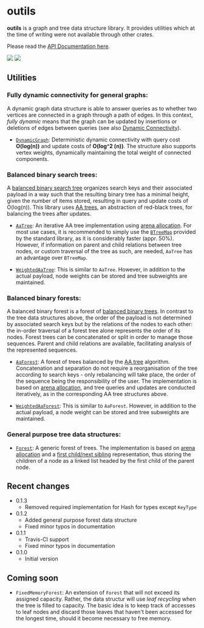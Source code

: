 # outils

**outils** is a graph and tree data structure library. It provides utilities which at the
time of writing were not available through other crates.

Please read the [API Documentation here](https://docs.rs/outils/).

[![](https://travis-ci.org/ouaffm/outils.svg?branch=master)](https://travis-ci.org/ouaffm/outils)
[![](http://meritbadge.herokuapp.com/outils)](https://crates.io/crates/outils)

## Utilities

### Fully dynamic connectivity for general graphs: 
A dynamic graph data structure is able to
answer queries as to whether two vertices are connected in a graph through a path of edges.
In this context, _fully dynamic_ means that the graph can be updated by insertions or
deletions of edges between queries (see also [Dynamic Connectivity][1]).

- [`DynamicGraph`][2]: Deterministic dynamic connectivity with query cost **O(log(n))** and update
costs of **O(log^2 (n))**. The structure also supports vertex weights, dynamically maintaining the
total weight of connected components.

### Balanced binary search trees:
A [balanced binary search tree][3] organizes search keys and
their associated payload in a way such that the resulting binary tree has a minimal height,
given the number of items stored, resulting in query and update costs of O(log(n)). This library
uses [AA trees][4], an abstraction of red-black trees, for balancing the trees after updates.

 - [`AaTree`][5]: An iterative AA tree implementation using [arena allocation][6]. For most use
cases, it is recommended to simply use the [`BTreeMap`][7] provided by the standard library, as
it is considerably faster (appr. 50%). However, if information on parent and child relations
between tree nodes, or custom traversal of the tree as such, are needed, `AaTree` has an advantage
over `BTreeMap`.

 - [`WeightedAaTree`][8]: This is similar to `AaTree`. However, in addition to the actual
payload, node weights can be stored and tree subweights are maintained.

### Balanced binary forests: 
A balanced binary forest is a forest of [balanced binary trees][3].
In contrast to the tree data structures above, the order of the payload is not determined by
associated search keys but by the relations of the nodes to each other: the in-order traversal
of a forest tree alone represents the order of its nodes. Forest trees can be concatenated or
split in order to manage those sequences. Parent and child relations are available, facilitating
analysis of the represented sequences.

 - [`AaForest`][9]: A forest of trees balanced by the [AA tree][4] algorithm. Concatenation and
separation do not require a reorganisation of the tree according to search keys - only
rebalancing will take place, the order of the sequence being the responsibility of the user.
The implementation is based on [arena allocation][6], and tree queries and updates are conducted
iteratively, as in the corresponding AA tree structures above.

 - [`WeightedAaForest`][10]: This is similar to `AaForest`. However, in addition to the actual
payload, a node weight can be stored and tree subweights are maintained.

### General purpose tree data structures:
- [`Forest`][11]: A generic forest of trees. The implementation is based on
[arena allocation][6] and a [first child/next sibling][12] representation, thus storing the
children of a node as a linked list headed by the first child of the parent node.

## Recent changes
- 0.1.3
  - Removed required implementation for Hash for types except `KeyType`
- 0.1.2
  - Added general purpose forest data structure
  - Fixed minor typos in documentation
- 0.1.1
  - Travis-CI support
  - Fixed minor typos in documentation
- 0.1.0
  - Initial version 

## Coming soon
- `FixedMemoryForest`: An extension of `Forest` that will not exceed its assigned capacity. Rather,
   the data structur will use _leaf recycling_ when the tree is filled to capacity. The basic idea is 
   to keep track of accesses to leaf nodes and discard those leaves that haven't been accessed for 
   the longest time, should it become necessary to free memory. 

[1]: https://en.wikipedia.org/wiki/Dynamic_connectivity
[2]: https://docs.rs/outils/0.1.2/outils/graph/dynconn/hdt/struct.DynamicGraph.html
[3]: https://en.wikipedia.org/wiki/Self-balancing_binary_search_tree
[4]: https://en.wikipedia.org/wiki/AA_tree
[5]: https://docs.rs/outils/0.1.2/outils/tree/bst/aatree/struct.AaTree.html
[6]: https://en.wikipedia.org/wiki/Region-based_memory_management
[7]: https://doc.rust-lang.org/std/collections/struct.BTreeMap.html
[8]: https://docs.rs/outils/0.1.2/outils/tree/bst/waatree/struct.WeightedAaTree.html
[9]: https://docs.rs/outils/0.1.2/outils/tree/bst/aaforest/struct.AaForest.html
[10]: https://docs.rs/outils/0.1.2/outils/tree/bst/waaforest/struct.WeightedAaForest.html
[11]: https://docs.rs/outils/0.1.2/outils/tree/generic/struct.Forest.html
[12]: https://en.wikipedia.org/wiki/Left-child_right-sibling_binary_tree